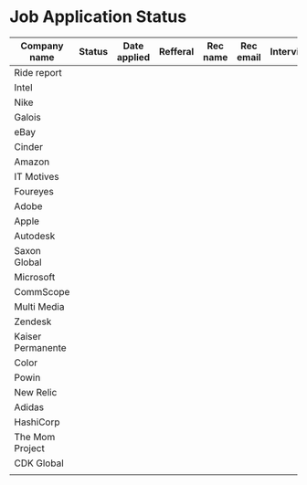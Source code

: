 # Job Application Status

| Company name      | Status | Date applied | Refferal | Rec name | Rec email | Interview |
| ----------------- | :----: | ------------ | :------: | -------- | --------- | --------- |
| Ride report       |        |              |          |          |           |           |
| Intel             |        |              |          |          |           |           |
| Nike              |        |              |          |          |           |           |
| Galois            |        |              |          |          |           |           |
| eBay              |
| Cinder            |
| Amazon            |
| IT Motives        |
| Foureyes          |
| Adobe             |
| Apple             |
| Autodesk          |
| Saxon Global      |
| Microsoft         |
| CommScope         |
| Multi Media       |
| Zendesk           |
| Kaiser Permanente |
| Color             |
| Powin             |
| New Relic         |
| Adidas            |
| HashiCorp         |
| The Mom Project   |
| CDK Global        |
|                   |
